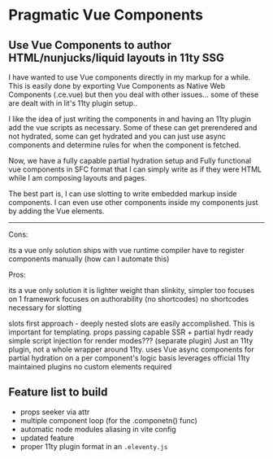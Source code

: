 # Pragmatic Vue Components 

## Use Vue Components to author HTML/nunjucks/liquid layouts in 11ty SSG

I have wanted to use Vue components directly in my markup for a while. This is easily done by exporting Vue Components as Native Web Components (.ce.vue) but then you deal with other issues... some of these are dealt with in lit's 11ty plugin setup..

I like the idea of just writing the components in and having an 11ty plugin add the vue scripts as necessary. Some of these can get prerendered and not hydrated, some can get hydrated and you can just use async components and determine rules for when the component is fetched.

Now, we have a fully capable partial hydration setup and Fully functional vue components in SFC format that I can simply write as if they were HTML while I am composing layouts and pages.

The best part is, I can use slotting to write embedded markup inside components. I can even use other components inside my components just by adding the Vue elements.

---

Cons:

its a vue only solution
ships with vue runtime compiler
have to register components manually (how can I automate this)

Pros:

its a vue only solution
it is lighter weight than slinkity, simpler too
focuses on 1 framework
focuses on authorability (no shortcodes)
no shortcodes necessary for slotting

slots first approach - deeply nested slots are easily accomplished. This is important for templating.
props passing capable
SSR + partial hydr ready
simple script injection for render modes??? (separate plugin)
Just an 11ty plugin, not a whole wrapper around 11ty.
uses Vue async components for partial hydration on a per component's logic basis
leverages official 11ty maintained plugins
no custom elements required

## Feature list to build

- props seeker via attr
- multiple component loop (for the .componetn() func)
- automatic node modules aliasing in vite config
- updated feature
- proper 11ty plugin format in an `.eleventy.js`

